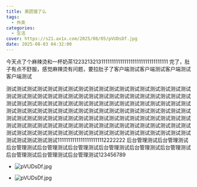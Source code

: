 ```yaml
---
title: 美团饿了么
tags:
  - 外卖
categories:
  - 生活
cover: https://s21.ax1x.com/2025/08/05/pVUDsDf.jpg
date: 2025-08-03 04:32:00
---
```

今天点了个麻辣烫和一杯奶茶122321321311111111111111111111111111111111
完了，肚子有点不舒服，感觉麻辣烫有问题，要拉肚子了客户端测试客户端测试客户端测试客户端测试

测试测试测试测试测试测试测试测试测试测试测试测试测试测试测试测试测试测试测试测试测试测试测试测试测试测试测试测试测试测试测试测试测试测试测试测试测试测试测试测试测试测试测试测试测试测试测试测试测试测试测试测试测试测试测试测试测试测试测试测试测试测试测试测试测试测试测试测试测试测试测试测试测试测试测试测试测试测试测试测试测试测试测试测试测试测试测试测试测试测试测试测试测试测试测试测试测试测试测试测试测试测试测试测试测试测试测试测试测试测试测试测试测试测试测试测试测试测试测试测试测试测试测试测试测试测试测试测试测试测试测试11111111111111111111112222222 后台管理测试后台管理测试后台管理测试后台管理测试后台管理测试后台管理测试后台管理测试后台管理测试后台管理测试后台管理测试后台管理测试123456789

- ![pVUDsDf.jpg](https://s21.ax1x.com/2025/08/05/pVUDsDf.jpg)

+ ![pVUDsDf.jpg](https://s21.ax1x.com/2025/08/05/pVUDsDf.jpg)
